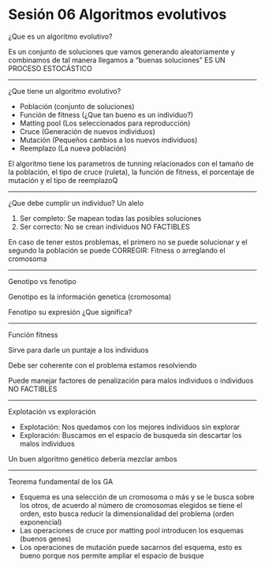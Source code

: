 # Sesión 06 Algoritmos evolutivos

¿Que es un algoritmo evolutivo?

Es un conjunto de soluciones que vamos generando aleatoriamente y combinamos de tal manera llegamos a “buenas soluciones” ES UN PROCESO ESTOCÁSTICO

---

¿Que tiene un algoritmo evolutivo?

- Población (conjunto de soluciones)
- Función de fitness (¿Que tan bueno es un individuo?)
- Matting pool (Los seleccionados para reproducción)
- Cruce (Generación de nuevos individuos)
- Mutación (Pequeños cambios a los nuevos individuos)
- Reemplazo (La nueva población)

El algoritmo tiene los parametros de tunning relacionados con el tamaño de la población, el tipo de cruce (ruleta), la función de fitness, el porcentaje de mutación y el tipo de reemplazoQ

---

¿Que debe cumplir un individuo? Un alelo

1. Ser completo: Se mapean todas las posibles soluciones
2. Ser correcto: No se crean individuos NO FACTIBLES

En caso de tener estos problemas, el primero no se puede solucionar y el segundo la población se puede CORREGIR: Fitness o arreglando el cromosoma

---

Genotipo vs fenotipo

Genotipo es la información genetica (cromosoma)

Fenotipo su expresión ¿Que significa?

---

Función fitness

Sirve para darle un puntaje a los individuos

Debe ser coherente con el problema estamos resolviendo

Puede manejar factores de penalización para malos individuos o individuos NO FACTIBLES

---

Explotación vs exploración

- Explotación: Nos quedamos con los mejores individuos sin explorar
- Exploración: Buscamos en el espacio de busqueda sin descartar los malos individuos

Un buen algoritmo genético debería mezclar ambos

---

Teorema fundamental de los GA

- Esquema es una selección de un cromosoma o más y se le busca sobre los otros, de acuerdo al número de cromosomas elegidos se tiene el orden, esto busca reducir la dimensionalidad del problema (orden exponencial)
- Las operaciones de cruce por matting pool introducen los esquemas (buenos genes)
- Los operaciones de mutación puede sacarnos del esquema, esto es bueno porque nos permite ampliar el espacio de busque